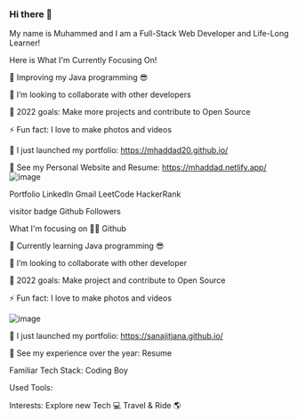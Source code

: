 ### Hi there 👋

My name is Muhammed and I am a Full-Stack Web Developer and Life-Long Learner!

Here is What I'm Currently Focusing On!

  🌱 Improving my Java programming 😎

  👯 I’m looking to collaborate with other developers

  🥅 2022 goals: Make more projects and contribute to Open Source

  ⚡ Fun fact: I love to make photos and videos

  🔭 I just launched my portfolio: https://mhaddad20.github.io/

  💼 See my Personal Website and Resume: https://mhaddad.netlify.app/
![image](https://user-images.githubusercontent.com/71699703/200197674-d5feb53a-cd15-4b0f-a05b-56d1c5bb94a0.png)


Portfolio LinkedIn Gmail LeetCode HackerRank

visitor badge Github Followers


What I'm focusing on 👨‍💻
Github

🌱 Currently learning Java programming 😎

👯 I’m looking to collaborate with other developer

🥅 2022 goals: Make project and contribute to Open Source

⚡ Fun fact: I love to make photos and videos

![image](https://user-images.githubusercontent.com/71699703/200379301-3f4be810-be4b-4d88-b40d-69a99a7c3dfa.png)


🔭 I just launched my portfolio: https://sanajitjana.github.io/

💼 See my experience over the year: Resume


Familiar Tech Stack:
Coding Boy




Used Tools:



Interests:
Explore new Tech 💻
Travel & Ride 🌎
